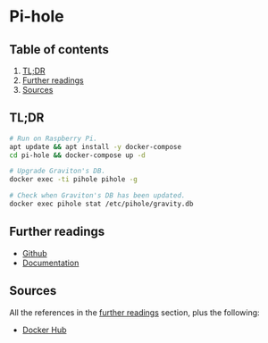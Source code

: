 # Pi-hole

## Table of contents <!-- omit in toc -->

1. [TL;DR](#tldr)
1. [Further readings](#further-readings)
1. [Sources](#sources)

## TL;DR

```sh
# Run on Raspberry Pi.
apt update && apt install -y docker-compose
cd pi-hole && docker-compose up -d

# Upgrade Graviton's DB.
docker exec -ti pihole pihole -g

# Check when Graviton's DB has been updated.
docker exec pihole stat /etc/pihole/gravity.db
```

## Further readings

- [Github]
- [Documentation]

## Sources

All the references in the [further readings] section, plus the following:

- [Docker Hub]

<!--
  References
  -->

<!-- Upstream -->
[docker hub]: https://hub.docker.com/r/pihole/pihole
[documentation]: https://docs.pi-hole.net/
[github]: https://github.com/pi-hole/docker-pi-hole/

<!-- In-article sections -->
[further readings]: #further-readings

